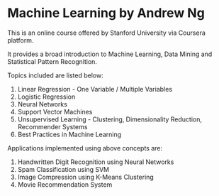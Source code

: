 # Machine Learning by Andrew Ng

This is an online course offered by Stanford University via Coursera platform.

It provides a broad introduction to Machine Learning, Data Mining and Statistical Pattern Recognition.

Topics included are listed below:
1. Linear Regression - One Variable / Multiple Variables
2. Logistic Regression
3. Neural Networks
4. Support Vector Machines
5. Unsupervised Learning - Clustering, Dimensionality Reduction, Recommender Systems
6. Best Practices in Machine Learning

Applications implemented using above concepts are:
1. Handwritten Digit Recognition using Neural Networks
2. Spam Classification using SVM
3. Image Compression using K-Means Clustering
4. Movie Recommendation System